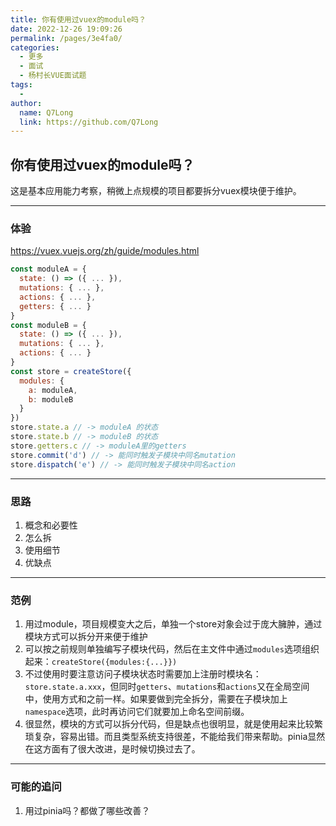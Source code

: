 ```yaml
---
title: 你有使用过vuex的module吗？
date: 2022-12-26 19:09:26
permalink: /pages/3e4fa0/
categories:
  - 更多
  - 面试
  - 杨村长VUE面试题
tags:
  - 
author: 
  name: Q7Long
  link: https://github.com/Q7Long
---
```

## 你有使用过vuex的module吗？

这是基本应用能力考察，稍微上点规模的项目都要拆分vuex模块便于维护。

---

### 体验

https://vuex.vuejs.org/zh/guide/modules.html

```js
const moduleA = {
  state: () => ({ ... }),
  mutations: { ... },
  actions: { ... },
  getters: { ... }
}
const moduleB = {
  state: () => ({ ... }),
  mutations: { ... },
  actions: { ... }
}
const store = createStore({
  modules: {
    a: moduleA,
    b: moduleB
  }
})
store.state.a // -> moduleA 的状态
store.state.b // -> moduleB 的状态
store.getters.c // -> moduleA里的getters
store.commit('d') // -> 能同时触发子模块中同名mutation
store.dispatch('e') // -> 能同时触发子模块中同名action
```

---

### 思路

1. 概念和必要性
2. 怎么拆
3. 使用细节
4. 优缺点

---

### 范例

1. 用过module，项目规模变大之后，单独一个store对象会过于庞大臃肿，通过模块方式可以拆分开来便于维护
2. 可以按之前规则单独编写子模块代码，然后在主文件中通过`modules`选项组织起来：`createStore({modules:{...}})`
3. 不过使用时要注意访问子模块状态时需要加上注册时模块名：`store.state.a.xxx`，但同时`getters`、`mutations`和`actions`又在全局空间中，使用方式和之前一样。如果要做到完全拆分，需要在子模块加上`namespace`选项，此时再访问它们就要加上命名空间前缀。
4. 很显然，模块的方式可以拆分代码，但是缺点也很明显，就是使用起来比较繁琐复杂，容易出错。而且类型系统支持很差，不能给我们带来帮助。pinia显然在这方面有了很大改进，是时候切换过去了。

---

### 可能的追问

1. 用过pinia吗？都做了哪些改善？
